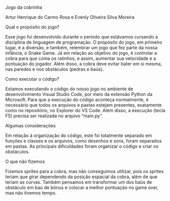 Jogo da cobrinha

  Artur Henrique do Carmo Rosa e
  Evenly Oliveira Silva Moreira
	
Qual o propósito do jogo?

Esse jogo foi desenvolvido durante o período que estávamos cursando a disciplina de linguagem de programação. O propósito do jogo, em primeiro lugar, é a diversão, e também, relembrar um jogo que fez parte da nossa infância, o Snake Game. Já em relação ao objetivo do jogo, é controlar a cobra para que coma os ratinhos, e assim, aumentar sua velocidade e a pontuação do jogador. Além disso, a cobra deve evitar bater em si mesma, nas paredes e nos obstáculos (pedras e baús). 

Como executar o código?

Estamos executando o código do nosso jogo no ambiente de desenvolvimento Visual Studio Code, por meio da extensão Python da Microsoft. Para que a execução do código aconteça normalmente, é necessário que todos os arquivos e pastas estejam presentes, exatamente como no repositório, no Explorer do VS Code. Além disso, a execução (tecla F5) precisa ser realizada no arquivo “main.py”.

Algumas considerações

Em relação à organização do código, este foi totalmente separado em funções e classes e os arquivos, como desenhos e sons, foram separados em pastas. As principais dificuldades foram organizar o código e criar os obstáculos.

O que não fizemos

Fizemos sprites para a cobra, mas não conseguimos utilizar, pois os sprites teriam que girar dependendo da posição espacial da cobra, além de que teriam as curvas. Também pensamos em transformar um dos baús de obstáculo em baú de bônus e colocar a melhor pontuação no game over, mas não tivemos tempo.
